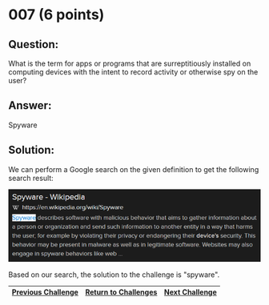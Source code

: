 # 007 (6 points)

## Question:

What is the term for apps or programs that are surreptitiously installed on computing devices with the intent to record activity or otherwise spy on the user?

## Answer:

Spyware

## Solution:

We can perform a Google search on the given definition to get the following search result:

[![search-result.png](search-result.png)](https://duckduckgo.com/?t=ffab&q=apps+or+programs+that+are+surreptitiously+installed+on+computing+devices+with+the+intent+to+record+activity+or+otherwise+spy+on+the+user&atb=v1-1&ia=web)

Based on our search, the solution to the challenge is "spyware".

| [Previous Challenge](/Challenges/Protect-And-Defend/3/README.md#question) | [Return to Challenges](/Challenges/../../../#modules) | [Next Challenge](/Challenges/Protect-And-Defend/5/README.md#question) |
| :------- | :-----: | ------: |